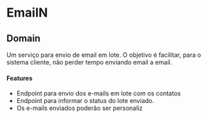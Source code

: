 # EmailN
## Domain

Um serviço para envio de email em lote. O objetivo é facilitar, para o sistema cliente, não perder tempo enviando email a email. 

#### Features

- Endpoint para envio dos e-mails em lote com os contatos
- Endpoint para informar o status do lote enviado.
- Os e-mails enviados poderão ser personaliz


